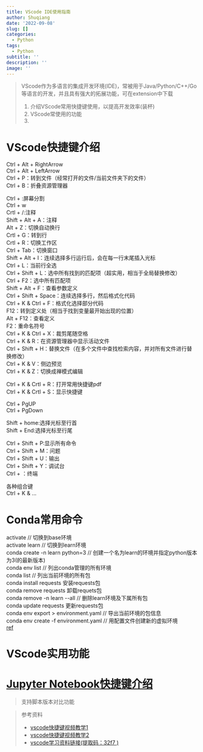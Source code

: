 ```yaml
---
title: VScode IDE使用指南
author: Shuqiang
date: '2022-09-08'
slug: []
categories:
  - Python
tags:
  - Python
subtitle: ''
description: ''
image: ''
---
```

> VScode作为多语言的集成开发环境(IDE)，常被用于Java/Python/C++/Go等语言的开发，并且具有强大的拓展功能，可在extension中下载
> 1. 介绍VScode常用快捷键使用，以提高开发效率(装杯)
> 2. VScode常使用的功能
> 3. 


# VScode快捷键介绍

Ctrl + Alt + RightArrow  
Ctrl + Alt + LeftArrow  
Ctrl + P：转到文件（经常打开的文件/当前文件夹下的文件）  
Ctrl + B：折叠资源管理器  


Ctrl + \:屏幕分割  
Ctrl + w  
Crtl + /:注释  
Shift + Alt + A：注释  
Alt + Z：切换自动换行  
Crtl + G：转到行  
Crtl + R：切换工作区  
Ctrl + Tab：切换窗口  
Shift + Alt + I：连续选择多行运行后，会在每一行末尾插入光标  
Ctrl + L：当前行全选  
Ctrl + Shift + L：选中所有找到的匹配项（超实用，相当于全局替换修改）  
Ctrl + F2：选中所有匹配项  
Shift + Alt + F：查看参数定义  
Ctrl + Shift + Space：连续选择多行，然后格式化代码  
Ctrl + K & Ctrl + F：格式化选择部分代码  
F12：转到定义处（相当于找到变量最开始出现的位置）  
Alt + F12：查看定义  
F2：重命名符号  
Ctrl + K & Ctrl + X：裁剪尾随空格  
Ctrl + K & R：在资源管理器中显示活动文件  
Ctrl + Shift + H：替换文件（在多个文件中查找检索内容，并对所有文件进行替换修改）  
Ctrl + K & V：侧边预览   
Ctrl + K & Z：切换成禅模式编辑   



Ctrl + K & Crtl + R：打开常用快捷键pdf  
Ctrl + K & Crtl + S：显示快捷键  


Ctrl + PgUP  
Ctrl + PgDown  

Shift + home:选择光标至行首  
Shift + End:选择光标至行尾  

Ctrl + Shift + P:显示所有命令  
Ctrl + Shift + M：问题  
Ctrl + Shift + U：输出  
Ctrl + Shift + Y：调试台  
Ctrl +  ：终端  


各种组合键  
Ctrl + K & ...  

# Conda常用命令 

activate // 切换到base环境  
activate learn // 切换到learn环境  
conda create -n learn python=3 // 创建一个名为learn的环境并指定python版本为3(的最新版本)  
conda env list // 列出conda管理的所有环境  
conda list // 列出当前环境的所有包  
conda install requests 安装requests包  
conda remove requests 卸载requets包  
conda remove -n learn --all // 删除learn环境及下属所有包  
conda update requests 更新requests包  
conda env export > environment.yaml // 导出当前环境的包信息  
conda env create -f environment.yaml // 用配置文件创建新的虚拟环境  
[ref](https://blog.csdn.net/qq_46049113/article/details/121875393)  

# VScode实用功能

# [Jupyter Notebook快捷键介绍](https://zhuanlan.zhihu.com/p/341503927)


> 支持脚本版本对比功能

> 参考资料
> - [vscode快捷键视频教学1](https://www.bilibili.com/video/BV16a411U774?p=18&spm_id_from=pageDriver&vd_source=ded60bf71a923854104861c4f075796)
> - [vscode快捷键视频教学2](https://www.bilibili.com/video/BV13b4y1p7KE?spm_id_from=333.337.search-card.all.click&vd_source=ded60bf71a923854104861c4f0757962)
> - [vscode学习资料链接(提取码：32f7 )](https://pan.baidu.com/s/1EUbg3zT7JsZuegCYgtMLUQ )

